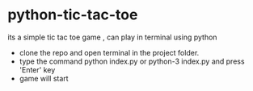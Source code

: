 # python-tic-tac-toe
its a simple tic tac toe game , can play in terminal using python
* clone the repo and open terminal in the project folder.
* type the command python index.py or python-3 index.py and press 'Enter' key
* game will start
